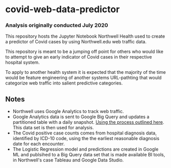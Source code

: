 # covid-web-data-predictor
### Analysis originally conducted July 2020
This repository hosts the Jupyter Notebook Northwell Health used to create a predictor of Covid cases by using Northwell.edu web traffic data.

This repository is meant to be a jumping off point for others who would like to attempt to give an early indicator of Covid cases in their respective hospital system. 

To apply to another health system it is expected that the majority of the time would be feature engineering of another systems URL-pathting that would categorize web traffic into salient predictive categories.

## Notes
- Northwell uses Google Analytics to track web traffic.
- Google Analytics data is sent to Google Big Query and updates a partitioned table with a daily snapshot. [Using the process outlined here](https://support.google.com/analytics/answer/3416092?hl=en&ref_topic=3416089). This data set is then used for analysis.
- The Covid positive case counts comes from hospital diagnosis data, identified by ICD-10 code, using the the earliest reasonable diagnosis date for each encounter.
- The Logistic Regression model and predictions are created in Google ML and publsihed to a Big Query data set that is made available BI tools, in Northwell's case Tableau and Google Data Studio.
